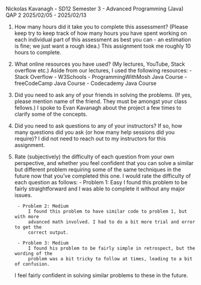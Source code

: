 Nickolas Kavanagh - SD12
Semester 3 - Advanced Programming (Java)
QAP 2
2025/02/05 - 2025/02/13


1. How many hours did it take you to complete this assessment? (Please keep try to keep track of how many hours you have spent working on each individual part of this assessment as best you can - an estimation is fine; we just want a rough idea.)
    This assignment took me roughly 10 hours to complete.


2. What online resources you have used? (My lectures, YouTube, Stack overflow etc.)
    Aside from our lectures, I used the following resources:
        - Stack Overflow
        - W3Schools
        - ProgrammingWithMosh Java Course
        - freeCodeCamp Java Course
        - Codecademy Java Course


3. Did you need to ask any of your friends in solving the problems. (If yes, please mention name of the friend. They must be amongst your class fellows.)
    I spoke to Evan Kavanagh about the project a few times to clarify some of the concepts.


4. Did you need to ask questions to any of your instructors? If so, how many questions did you ask (or how many help sessions did you require)?
    I did not need to reach out to my instructors for this assignment.


5. Rate (subjectively) the difficulty of each question from your own perspective, and whether you feel confident that you can solve a similar but different problem requiring some of the same techniques in the future now that you’ve completed this one.
    I would rate the difficulty of each question as follows:
        - Problem 1: Easy
            I found this problem to be fairly straightforward and I was able to complete
            it without any major issues.

        - Problem 2: Medium
            I found this problem to have similar code to problem 1, but with more
            advanced math involved. I had to do a bit more trial and error to get the
            correct output.

        - Problem 3: Medium
            I found his problem to be fairly simple in retrospect, but the wording of the
            problem was a bit tricky to follow at times, leading to a bit of confusion.

    I feel fairly confident in solving similar problems to these in the future.
